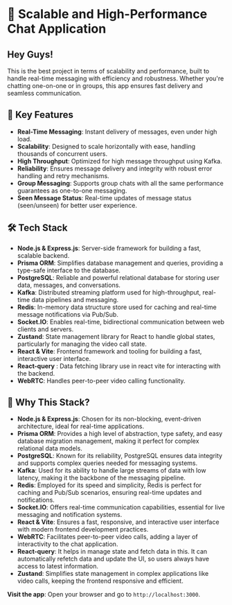 # 🚀 Scalable and High-Performance Chat Application

## Hey Guys! 
This is the best project in terms of scalability and performance, built to handle real-time messaging with efficiency and robustness. Whether you're chatting one-on-one or in groups, this app ensures fast delivery and seamless communication.

## 🌟 Key Features
- **Real-Time Messaging**: Instant delivery of messages, even under high load.
- **Scalability**: Designed to scale horizontally with ease, handling thousands of concurrent users.
- **High Throughput**: Optimized for high message throughput using Kafka.
- **Reliability**: Ensures message delivery and integrity with robust error handling and retry mechanisms.
- **Group Messaging**: Supports group chats with all the same performance guarantees as one-to-one messaging.
- **Seen Message Status**: Real-time updates of message status (seen/unseen) for better user experience.

## 🛠 Tech Stack
- **Node.js & Express.js**: Server-side framework for building a fast, scalable backend.
- **Prisma ORM**: Simplifies database management and queries, providing a type-safe interface to the database.
- **PostgreSQL**: Reliable and powerful relational database for storing user data, messages, and conversations.
- **Kafka**: Distributed streaming platform used for high-throughput, real-time data pipelines and messaging.
- **Redis**: In-memory data structure store used for caching and real-time message notifications via Pub/Sub.
- **Socket.IO**: Enables real-time, bidirectional communication between web clients and servers.
- **Zustand**: State management library for React to handle global states, particularly for managing the video call state.
- **React & Vite**: Frontend framework and tooling for building a fast, interactive user interface.
- **React-query** : Data fetching library use in react vite for interacting with the backend.
- **WebRTC**: Handles peer-to-peer video calling functionality.

## 🚀 Why This Stack?
- **Node.js & Express.js**: Chosen for its non-blocking, event-driven architecture, ideal for real-time applications.
- **Prisma ORM**: Provides a high level of abstraction, type safety, and easy database migration management, making it perfect for complex relational data models.
- **PostgreSQL**: Known for its reliability, PostgreSQL ensures data integrity and supports complex queries needed for messaging systems.
- **Kafka**: Used for its ability to handle large streams of data with low latency, making it the backbone of the messaging pipeline.
- **Redis**: Employed for its speed and simplicity, Redis is perfect for caching and Pub/Sub scenarios, ensuring real-time updates and notifications.
- **Socket.IO**: Offers real-time communication capabilities, essential for live messaging and notification systems.
- **React & Vite**: Ensures a fast, responsive, and interactive user interface with modern frontend development practices.
- **WebRTC**: Facilitates peer-to-peer video calls, adding a layer of interactivity to the chat application.
- **React-query**: It helps in  manage state and fetch data in this. It can automatically refetch data and update the UI, so users always have access to latest information.
- **Zustand**: Simplifies state management in complex applications like video calls, keeping the frontend responsive and efficient.



**Visit the app**: Open your browser and go to `http://localhost:3000`.

